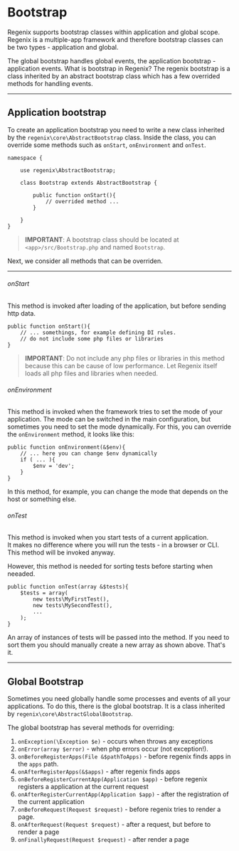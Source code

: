 # Bootstrap

Regenix supports bootstrap classes within application and global scope. Regenix is
a multiple-app framework and therefore bootstrap classes can be two types - application and global.

The global bootstrap handles global events, the application bootstrap - application events.
What is bootstrap in Regenix? The regenix bootstrap is a class inherited by an abstract 
bootstrap class which has a few overrided methods for handling events.

---

## Application bootstrap

To create an application bootstrap you need to write a new class inherited 
by the `regenix\core\AbstractBootstrap` class. Inside the class, you can override some
methods such as `onStart`, `onEnvironment` and `onTest`.

    namespace {
  
        use regenix\AbstractBootstrap;
    
        class Bootstrap extends AbstractBootstrap {
    
            public function onStart(){
                // overrided method ...
            }
            
        }
    }

> **IMPORTANT**: A bootstrap class should be 
> located at `<app>/src/Bootstrap.php` and named `Bootstrap`.

Next, we consider all methods that can be overriden.

---

###### onStart ######

This method is invoked after loading of the application, but before
sending http data. 

    public function onStart(){
        // ... somethings, for example defining DI rules.
        // do not include some php files or libraries
    }
    
    
> **IMPORTANT**: Do not include any php files or libraries in this method
> because this can be cause of low performance. Let Regenix itself
> loads all php files and libraries when needed.


###### onEnvironment ######

This method is invoked when the framework tries to set the mode of your
application. The mode can be switched in the main configuration, but
sometimes you need to set the mode dynamically. For this, you can override
the `onEnvironment` method, it looks like this:

    public function onEnvironment(&$env){
        // ... here you can change $env dynamically
        if ( ... ){
            $env = 'dev';
        }
    }

In this method, for example, you can change the mode that depends on the host or 
something else.
    

###### onTest ######

This method is invoked when you start tests of a current application. 	
It makes no difference where you will run the tests - in a browser or CLI. 
This method will be invoked anyway. 

However, this method is needed for sorting tests before starting when neeaded. 

    public function onTest(array &$tests){
        $tests = array(
            new tests\MyFirstTest(),
            new tests\MySecondTest(),
            ...
        );
    }

An array of instances of tests will be passed into the method. If you need to sort them 
you should manually create a new array as shown above. That's it.

---

## Global Bootstrap

Sometimes you need globally handle some processes and events of all your applications. 
To do this, there is the global bootstrap. It is a class inherited by 
`regenix\core\AbstractGlobalBootstrap`.

The global bootstrap has several methods for overriding:

1. `onException(\Exception $e)` - occurs when throws any exceptions  
2. `onError(array $error)` - when php errors occur (not exception!).
3. `onBeforeRegisterApps(File &$pathToApps)` - before regenix finds apps in the `apps` path. 
4. `onAfterRegisterApps(&$apps)` - after regenix finds apps
5. `onBeforeRegisterCurrentApp(Application $app)` - before regenix registers a application at the current request
6. `onAfterRegisterCurrentApp(Application $app)` - after the registration of the current application
7. `onBeforeRequest(Request $request)` - before regenix tries to render a page.
8. `onAfterRequest(Request $request)` - after a request, but before to render a page
9. `onFinallyRequest(Request $request)` - after render a page


